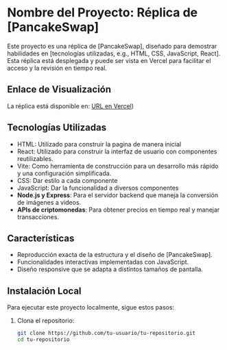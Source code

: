 # Nombre del Proyecto: Réplica de [PancakeSwap]

Este proyecto es una réplica de [PancakeSwap], diseñado para demostrar habilidades en [tecnologías utilizadas, e.g., HTML, CSS, JavaScript, React]. Esta réplica está desplegada y puede ser vista en Vercel para facilitar el acceso y la revisión en tiempo real.

## Enlace de Visualización
La réplica está disponible en: [URL en Vercel](https://replica-pancake-swap.vercel.app/))

## Tecnologías Utilizadas

- HTML: Utilizado para construir la pagina de manera inicial
- React: Utilizado para construir la interfaz de usuario con componentes reutilizables.
- Vite: Como herramienta de construcción para un desarrollo más rápido y una configuración simplificada.
- CSS: Dar estilo a cada componente
- JavaScript: Dar la funcionalidad a diversos componentes
- **Node.js y Express**: Para el servidor backend que maneja la conversión de imágenes a videos.
- **APIs de criptomonedas**: Para obtener precios en tiempo real y manejar transacciones.

## Características

- Reproducción exacta de la estructura y el diseño de [PancakeSwap].
- Funcionalidades interactivas implementadas con JavaScript.
- Diseño responsive que se adapta a distintos tamaños de pantalla.

## Instalación Local

Para ejecutar este proyecto localmente, sigue estos pasos:

1. Clona el repositorio:
   ```bash
   git clone https://github.com/tu-usuario/tu-repositorio.git
   cd tu-repositorio
